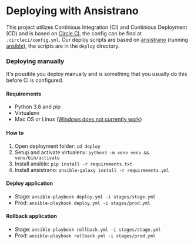 # Deploying with Ansistrano

This project utilizes Continious Integration (CI) and Continious Deployment (CD) and is based on 
[Circle CI](https://circleci.com), the config can be find at `.circleci/config.yml`. 
Our deploy scripts are based on [ansistrano](https://github.com/ansistrano) 
(running [ansible](https://github.com/ansible/ansible)), the scripts are in the `deploy` directory.

### Deploying manually

It's possible you deploy manually and is something that you usually do this before CI is configured.

#### Requirements

- Python 3.8 and pip
- Virtualenv
- Mac OS or Linux ([Windows does not currently work](http://docs.ansible.com/ansible/latest/intro_windows.html#windows-how-does-it-work))

#### How to

1. Open deployment folder: `cd deploy`
2. Setup and activate virtualenv: `python3 -m venv venv && venv/bin/activate`
3. Install ansible: `pip install -r requirements.txt`
4. Install ansistrano: `ansible-galaxy install -r requirements.yml`

#### Deploy application

- Stage: `ansible-playbook deploy.yml -i stages/stage.yml`
- Prod: `ansible-playbook deploy.yml -i stages/prod.yml`

#### Rollback application

- Stage: `ansible-playbook rollback.yml -i stages/stage.yml`
- Prod: `ansible-playbook rollback.yml -i stages/prod.yml`
